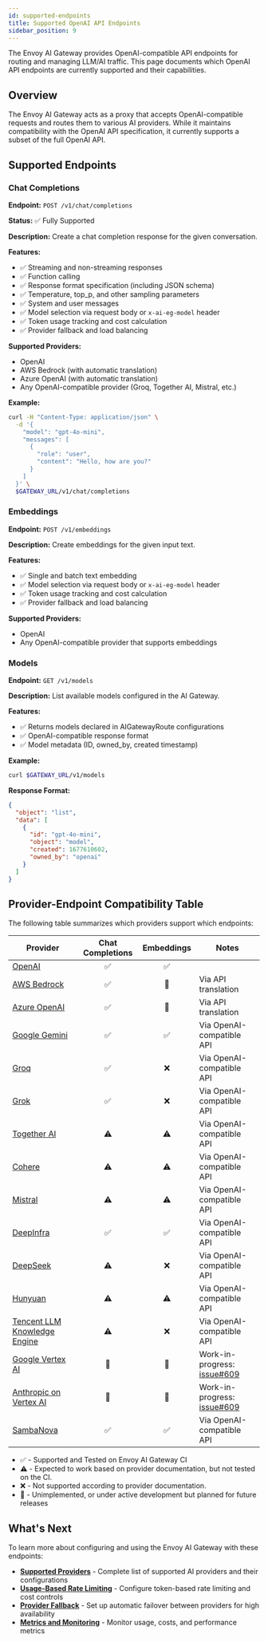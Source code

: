 ```yaml
---
id: supported-endpoints
title: Supported OpenAI API Endpoints
sidebar_position: 9
---
```


The Envoy AI Gateway provides OpenAI-compatible API endpoints for routing and managing LLM/AI traffic. This page documents which OpenAI API endpoints are currently supported and their capabilities.

## Overview

The Envoy AI Gateway acts as a proxy that accepts OpenAI-compatible requests and routes them to various AI providers. While it maintains compatibility with the OpenAI API specification, it currently supports a subset of the full OpenAI API.

## Supported Endpoints

### Chat Completions

**Endpoint:** `POST /v1/chat/completions`

**Status:** ✅ Fully Supported

**Description:** Create a chat completion response for the given conversation.

**Features:**
- ✅ Streaming and non-streaming responses
- ✅ Function calling
- ✅ Response format specification (including JSON schema)
- ✅ Temperature, top_p, and other sampling parameters
- ✅ System and user messages
- ✅ Model selection via request body or `x-ai-eg-model` header
- ✅ Token usage tracking and cost calculation
- ✅ Provider fallback and load balancing

**Supported Providers:**
- OpenAI
- AWS Bedrock (with automatic translation)
- Azure OpenAI (with automatic translation)
- Any OpenAI-compatible provider (Groq, Together AI, Mistral, etc.)

**Example:**
```bash
curl -H "Content-Type: application/json" \
  -d '{
    "model": "gpt-4o-mini",
    "messages": [
      {
        "role": "user",
        "content": "Hello, how are you?"
      }
    ]
  }' \
  $GATEWAY_URL/v1/chat/completions
```

### Embeddings

**Endpoint:** `POST /v1/embeddings`

**Description:** Create embeddings for the given input text.

**Features:**
- ✅ Single and batch text embedding
- ✅ Model selection via request body or `x-ai-eg-model` header
- ✅ Token usage tracking and cost calculation
- ✅ Provider fallback and load balancing

**Supported Providers:**
- OpenAI
- Any OpenAI-compatible provider that supports embeddings

### Models

**Endpoint:** `GET /v1/models`

**Description:** List available models configured in the AI Gateway.

**Features:**
- ✅ Returns models declared in AIGatewayRoute configurations
- ✅ OpenAI-compatible response format
- ✅ Model metadata (ID, owned_by, created timestamp)

**Example:**
```bash
curl $GATEWAY_URL/v1/models
```

**Response Format:**
```json
{
  "object": "list",
  "data": [
    {
      "id": "gpt-4o-mini",
      "object": "model",
      "created": 1677610602,
      "owned_by": "openai"
    }
  ]
}
```

## Provider-Endpoint Compatibility Table

The following table summarizes which providers support which endpoints:

| Provider                                                                                              | Chat Completions | Embeddings | Notes                         |
|-------------------------------------------------------------------------------------------------------|:----------------:|:----------:|-------------------------------|
| [OpenAI](https://platform.openai.com/docs/api-reference)                                              |        ✅         |     ✅      |                               |
| [AWS Bedrock](https://docs.aws.amazon.com/bedrock/latest/APIReference/)                               |        ✅         |     🚧     | Via API translation           |
| [Azure OpenAI](https://learn.microsoft.com/en-us/azure/ai-services/openai/reference)                  |        ✅         |     🚧     | Via API translation           |
| [Google Gemini](https://ai.google.dev/gemini-api/docs/openai)                                         |        ✅         |     ✅      | Via OpenAI-compatible API     |
| [Groq](https://console.groq.com/docs/openai)                                                          |        ✅         |     ❌      | Via OpenAI-compatible API     |
| [Grok](https://docs.x.ai/docs/api-reference)                                                          |        ✅         |     ❌      | Via OpenAI-compatible API     |
| [Together AI](https://docs.together.ai/docs/openai-api-compatibility)                                 |        ⚠️        |     ⚠️     | Via OpenAI-compatible API     |
| [Cohere](https://docs.cohere.com/v2/docs/compatibility-api)                                           |        ⚠️        |     ⚠️     | Via OpenAI-compatible API     |
| [Mistral](https://docs.mistral.ai/api/)                                                               |        ⚠️        |     ⚠️     | Via OpenAI-compatible API     |
| [DeepInfra](https://deepinfra.com/docs/inference)                                                     |        ✅         |     ✅      | Via OpenAI-compatible API     |
| [DeepSeek](https://api-docs.deepseek.com/)                                                            |        ⚠️        |     ❌      | Via OpenAI-compatible API     |
| [Hunyuan](https://cloud.tencent.com/document/product/1729/111007)                                     |        ⚠️        |     ⚠️     | Via OpenAI-compatible API     |
| [Tencent LLM Knowledge Engine](https://www.tencentcloud.com/document/product/1255/70381)              |        ⚠️        |     ❌      | Via OpenAI-compatible API     |
| [Google Vertex AI](https://cloud.google.com/vertex-ai/docs/reference/rest)                            |        🚧        |     🚧     | Work-in-progress: [issue#609] |
| [Anthropic on Vertex AI](https://cloud.google.com/vertex-ai/generative-ai/docs/partner-models/claude) |        🚧        |     🚧     | Work-in-progress: [issue#609] |
| [SambaNova](https://docs.sambanova.ai/sambastudio/latest/open-ai-api.html)                            |        ✅         |     ✅      | Via OpenAI-compatible API     |                                                                                                                                                        |
* ✅ - Supported and Tested on Envoy AI Gateway CI
* ⚠️️ - Expected to work based on provider documentation, but not tested on the CI.
* ❌ - Not supported according to provider documentation.
* 🚧 - Unimplemented, or under active development but planned for future releases

## What's Next

To learn more about configuring and using the Envoy AI Gateway with these endpoints:

- **[Supported Providers](./supported-providers.md)** - Complete list of supported AI providers and their configurations
- **[Usage-Based Rate Limiting](../traffic/usage-based-ratelimiting.md)** - Configure token-based rate limiting and cost controls
- **[Provider Fallback](../traffic/provider-fallback.md)** - Set up automatic failover between providers for high availability
- **[Metrics and Monitoring](../observability/metrics.md)** - Monitor usage, costs, and performance metrics

[issue#609]: https://github.com/envoyproxy/ai-gateway/issues/609
